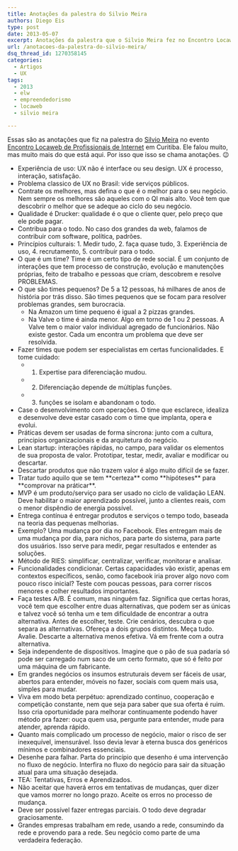 ```yaml
---
title: Anotações da palestra do Silvio Meira
authors: Diego Eis
type: post
date: 2013-05-07
excerpt: Anotações da palestra que o Silvio Meira fez no Encontro Locaweb de Profissionais de Internet em Curitiba.
url: /anotacoes-da-palestra-do-silvio-meira/
dsq_thread_id: 1270358145
categories:
  - Artigos
  - UX
tags:
  - 2013
  - elw
  - empreendedorismo
  - locaweb
  - silvio meira

---
```

Essas são as anotações que fiz na palestra do [Silvio Meira][1] no evento [Encontro Locaweb de Profissionais de Internet][2] em Curitiba. Ele falou muito, mas muito mais do que está aqui. Por isso que isso se chama anotações. 😉

  * Experiência de uso: UX não é interface ou seu design. UX é processo, interação, satisfação.
  * Problema classico de UX no Brasil: vide serviços públicos. 
  * Contrate os melhores, mas defina o que é o melhor para o seu negócio. Nem sempre os melhores são aqueles com o QI mais alto. Você tem que descobrir o melhor que se adeque ao ciclo do seu negócio.
  * Qualidade é Drucker: qualidade é o que o cliente quer, pelo preço que ele pode pagar. 
  * Contribua para o todo. No caso dos grandes da web, falamos de contribuir com software, política, padrões. 
  * Princípios culturais: 1. Medir tudo, 2. faça quase tudo, 3. Experiência de uso, 4. recrutamento, 5. contribuir para o todo.
  * O que é um time? Time é um certo tipo de rede social. É um conjunto de interações que tem processo de construção, evolução e manutenções próprias, feito de trabalho e pessoas que criam, descobrem e resolve PROBLEMAS.
  * O que são times pequenos? De 5 a 12 pessoas, há milhares de anos de história por trás disso. São times pequenos que se focam para resolver problemas grandes, sem burocracia. 
      * Na Amazon um time pequeno é igual a 2 pizzas grandes. 
      * Na Valve o time é ainda menor. Algo em torno de 1 ou 2 pessoas. A Valve tem o maior valor individual agregado de funcionários. Não existe gestor. Cada um encontra um problema que deve ser resolvida.
  * Fazer times que podem ser especialistas em certas funcionalidades. E tome cuidado: 
      * 1. Expertise para diferenciação mudou. 
      * 2. Diferenciação depende de múltiplas funções.
      * 3. funções se isolam e abandonam o todo.
  * Case o desenvolvimento com operações. O time que esclarece, idealiza e desenvolve deve estar casado com o time que implanta, opera e evolui.
  * Práticas devem ser usadas de forma síncrona: junto com a cultura, principios organizacionais e da arquitetura do negócio.
  * Lean startup: interações rápidas, no campo, para validar os elementos de sua proposta de valor. Prototipar, testar, medir, avaliar e modificar ou descartar.
  * Descartar produtos que não trazem valor é algo muito difícil de se fazer.
  * Tratar tudo aquilo que se tem \*\*certeza\*\* como \*\*hipóteses\*\* para \*\*comprovar na práticar\*\*.
  * MVP é um produto/serviço para ser usado no ciclo de validação LEAN. Deve habilitar o maior aprendizado possível, junto a clientes reais, com o menor dispêndio de energia possível.
  * Entrega contínua é entregar produtos e serviços o tempo todo, baseada na teoria das pequenas melhorias.
  * Exemplo? Uma mudança por dia no Facebook. Eles entregam mais de uma mudança por dia, para nichos, para parte do sistema, para parte dos usuários. Isso serve para medir, pegar resultados e entender as soluções.
  * Método de RIES: simplificar, centralizar, verificar, monitorar e analisar. 
  * Funcionalidades condicionar. Certas capacidades vão existir, apenas em contextos específicos, senão, como facebook iria prover algo novo com pouco risco inicial? Teste com poucas pessoas, para correr riscos menores e colher resultados importantes.
  * Faça testes A/B. É comum, mas ninguém faz. Significa que certas horas, você tem que escolher entre duas alternativas, que podem ser as únicas e talvez você só tenha um e tem dificuldade de encontrar a outra alternativa. Antes de escolher, teste. Crie cenários, descubra o que separa as alternativas. Ofereça a dois grupos distintos. Meça tudo. Avalie. Descarte a alternativa menos efetiva. Vá em frente com a outra alternativa.
  * Seja independente de dispositivos. Imagine que o pão de sua padaria só pode ser carregado num saco de um certo formato, que só é feito por uma máquina de um fabricante.
  * Em grandes negócios os insumos estruturais devem ser fáceis de usar, abertos para entender, móveis no fazer, sociais com quem mais usa, simples para mudar.
  * Viva em modo beta perpétuo: aprendizado contínuo, cooperação e competição constante, nem que seja para saber que sua oferta é ruim. Isso cria oportunidade para melhorar continuamente podendo haver método pra fazer: ouça quem usa, pergunte para entender, mude para atender, aprenda rápido.
  * Quanto mais complicado um processo de negócio, maior o risco de ser inexequível, imensurável. Isso devia levar à eterna busca dos genéricos mínimos e combinadores essenciais.
  * Desenhe para falhar. Parta do princípio que desenho é uma intervenção no fluxo de negócio. Interfira no fluxo do negócio para sair da situação atual para uma situação desejada.
  * TEA: Tentativas, Erros e Aprendizados.
  * Não aceitar que haverá erros em tentativas de mudanças, quer dizer que vamos morrer no longo prazo. Aceite os erros no processo de mudança.
  * Deve ser possível fazer entregas parciais. O todo deve degradar graciosamente.
  * Grandes empresas trabalham em rede, usando a rede, consumindo da rede e provendo para a rede. Seu negócio como parte de uma verdadeira federação.

 [1]: http://twitter.com/slrm
 [2]: http://encontrolocaweb.com.br/